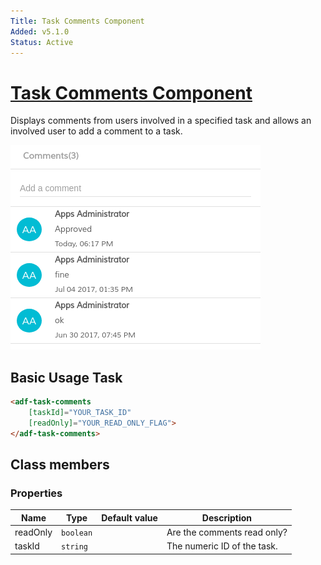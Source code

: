 ```yaml
---
Title: Task Comments Component
Added: v5.1.0
Status: Active
---
```


# [Task Comments Component](../../../lib/process-services/src/lib/task-comments/task-comments.component.ts "Defined in task-comments.component.ts")

Displays comments from users involved in a specified task and allows an involved user to add a comment to a task.

![adf-comments](../../docassets/images/adf-comments.png)

## Basic Usage Task

```html
<adf-task-comments
    [taskId]="YOUR_TASK_ID"
    [readOnly]="YOUR_READ_ONLY_FLAG">
</adf-task-comments>
```

## Class members

### Properties

| Name | Type | Default value | Description |
| ---- | ---- | ------------- | ----------- |
| readOnly | `boolean` |  | Are the comments read only? |
| taskId | `string` |  | The numeric ID of the task. |
